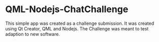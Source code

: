 # QML-Nodejs-ChatChallenge
This simple app was created as a challenge submission. It was created using Qt Creator, QML and Nodejs. The Challenge was meant to test adaption to new software.
